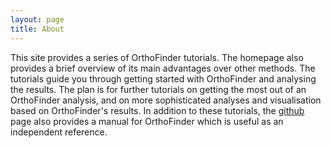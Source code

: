 ```yaml
---
layout: page
title: About
---
```


This site provides a series of OrthoFinder tutorials. The homepage also provides a brief overview of its main advantages over other methods. The tutorials guide you through getting started with OrthoFinder and analysing the results. The plan is for further tutorials on getting the most out of an OrthoFinder analysis, and on more sophisticated analyses and visualisation based on OrthoFinder's results. In addition to these tutorials, the [github](https://github.com/davidemms/OrthoFinder) page also provides a manual for OrthoFinder which is useful as an independent reference. 
